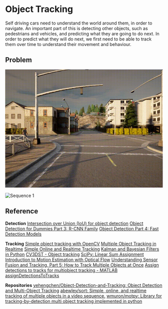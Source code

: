 # Object Tracking

Self driving cars need to understand the world around them, in order to navigate. An important part of this is detecting other objects, such as pedestrians and vehicles, and predicting what they are going to do next. In order to predict what they will do next, we first need to be able to track them over time to understand their movement and behaviour. 

## Problem

![Sequence 0](img/seq0.gif)

![Sequence 1](img/seq1.gif)





## Reference
**Detection**
[Intersection over Union (IoU) for object detection](https://www.pyimagesearch.com/2016/11/07/intersection-over-union-iou-for-object-detection/)
[Object Detection for Dummies Part 3: R-CNN Family](https://lilianweng.github.io/lil-log/2017/12/31/object-recognition-for-dummies-part-3.html)
[Object Detection Part 4: Fast Detection Models](https://lilianweng.github.io/lil-log/2018/12/27/object-detection-part-4.html)

**Tracking**
[Simple object tracking with OpenCV](https://www.pyimagesearch.com/2018/07/23/simple-object-tracking-with-opencv/)
[Multiple Object Tracking in Realtime](https://opencv.org/multiple-object-tracking-in-realtime/)
[Simple Online and Realtime Tracking](https://arxiv.org/abs/1602.00763)
[Kalman and Bayesian Filters in Python](https://nbviewer.jupyter.org/github/rlabbe/Kalman-and-Bayesian-Filters-in-Python/blob/master/table_of_contents.ipynb)
[CV3DST - Object tracking](https://www.youtube.com/watch?v=QtAYgtBnhws)
[SciPy: Linear Sum Assignment](https://docs.scipy.org/doc/scipy-1.7.0/reference/generated/scipy.optimize.linear_sum_assignment.html)
[Introduction to Motion Estimation with Optical Flow](https://nanonets.com/blog/optical-flow/)
[Understanding Sensor Fusion and Tracking, Part 5: How to Track Multiple Objects at Once](https://youtu.be/IIt1LHIHYc4)
[Assign detections to tracks for multiobject tracking - MATLAB assignDetectionsToTracks](https://www.mathworks.com/help/vision/ref/assigndetectionstotracks.html) 

**Repositories**
[yehengchen/Object-Detection-and-Tracking: Object Detection and Multi-Object Tracking](https://github.com/yehengchen/Object-Detection-and-Tracking)
[abewley/sort: Simple, online, and realtime tracking of multiple objects in a video sequence.](https://github.com/abewley/sort)
[wmuron/motpy: Library for tracking-by-detection multi object tracking implemented in python](https://github.com/wmuron/motpy)